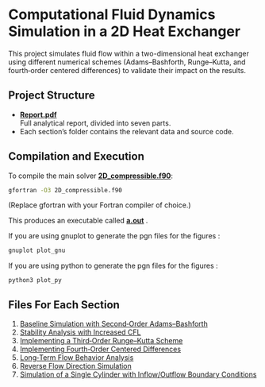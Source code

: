 # Computational Fluid Dynamics Simulation in a 2D Heat Exchanger

This project simulates fluid flow within a two-dimensional heat exchanger using different numerical schemes (Adams–Bashforth, Runge–Kutta, and fourth‑order centered differences) to validate their impact on the results.

## Project Structure

- **[Report.pdf](./Report.pdf)**  
  Full analytical report, divided into seven parts.  
- Each section’s folder contains the relevant data and source code.


## Compilation and Execution

To compile the main solver **[2D_compressible.f90](./2D_compressible.f90)**:

```bash
gfortran -O3 2D_compressible.f90
```
(Replace gfortran with your Fortran compiler of choice.)

This produces an executable called **[a.out](./a.out)** .

If you are using gnuplot to generate the pgn files for the figures : 

```bash
gnuplot plot_gnu
```

If you are using python to generate the pgn files for the figures : 

```bush
python3 plot_py
```


## Files For Each Section

1. [Baseline Simulation with Second‑Order Adams–Bashforth](./1%20Baseline%20Simulation%20with%20Second-Order%20Adams-Bashforth/)  
2. [Stability Analysis with Increased CFL](./2%20Stability%20Analysis%20with%20Increased%20CFL/)  
3. [Implementing a Third‑Order Runge–Kutta Scheme](./3%20Implementing%20a%20Third-Order%20Runge-Kutta%20Scheme/)  
4. [Implementing Fourth‑Order Centered Differences](./4%20Implementing%20Fourth-Order%20Centered%20Differences/)  
5. [Long‑Term Flow Behavior Analysis](./5%20Long-Term%20Flow%20Behavior%20Analysis/)  
6. [Reverse Flow Direction Simulation](./6%20Reverse%20Flow%20Direction%20Simulation/)  
7. [Simulation of a Single Cylinder with Inflow/Outflow Boundary Conditions](./7%20Simulation%20of%20a%20Single%20Cylinder%20with%20Inflow-Outflow%20Boundary%20Conditions/)  
